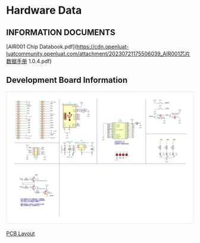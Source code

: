 # Hardware Data

## INFORMATION DOCUMENTS

[AIR001 Chip Databook.pdf](https://cdn.openluat-luatcommunity.openluat.com/attachment/20230721175506039_AIR001芯片数据手册 1.0.4.pdf)

## Development Board Information

![air001_hw](img/air001_hw.jpg)

[PCB Layout](https://wiki.luatos.org/_static/bom/Air001.html)
